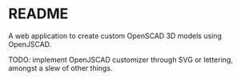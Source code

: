 # README

A web application to create custom OpenSCAD 3D models using OpenJSCAD.

TODO: implement OpenJSCAD customizer through SVG or lettering, amongst a slew of other things.

